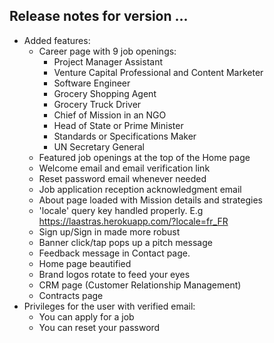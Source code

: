
## Release notes for version ... 

* Added features: 
	- Career page with 9 job openings: 
    	* Project Manager Assistant 
        * Venture Capital Professional and Content Marketer
        * Software Engineer 
        * Grocery Shopping Agent 
        * Grocery Truck Driver
        * Chief of Mission in an NGO 
        * Head of State or Prime Minister
        * Standards or Specifications Maker
        * UN Secretary General
	- Featured job openings at the top of the Home page
    - Welcome email and email verification link 
    - Reset password email whenever needed 
    - Job application reception acknowledgment email
    - About page loaded with Mission details and strategies
    - 'locale' query key handled properly. E.g https://laastras.herokuapp.com/?locale=fr_FR
    - Sign up/Sign in made more robust 
    - Banner click/tap pops up a pitch message
    - Feedback message in Contact page.
    - Home page beautified
    - Brand logos rotate to feed your eyes
    - CRM page (Customer Relationship Management)
    - Contracts page
* Privileges for the user with verified email: 
    - You can apply for a job 
    - You can reset your password